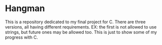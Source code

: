 # Hangman
This is a repository dedicated to my final project for C. There are three versions, all having different requirements. EX: the first is not allowed to use strings, but future ones may be allowed too. This is just to show some of my progress with C.
